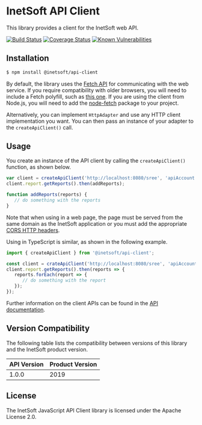 # InetSoft API Client

This library provides a client for the InetSoft web API.

[![Build Status](https://travis-ci.com/inetsoft-technology/api-client-js.svg?branch=master)](https://travis-ci.com/inetsoft-technology/api-client-js)
[![Coverage Status](https://coveralls.io/repos/github/inetsoft-technology/api-client-js/badge.svg?branch=master)](https://coveralls.io/github/inetsoft-technology/api-client-js?branch=master)
[![Known Vulnerabilities](https://snyk.io/test/github/inetsoft-technology/api-client-js/badge.svg)](https://snyk.io/test/github/inetsoft-technology/api-client.js)

## Installation

```bash
$ npm install @inetsoft/api-client
```

By default, the library uses the [Fetch API](https://developer.mozilla.org/en-US/docs/Web/API/Fetch_API)
for communicating with the web service. If you require compatibility with older
browsers, you will need to include a Fetch polyfill, such as [this one](https://github.com/github/fetch).
If you are using the client from Node.js, you will need to add the
[node-fetch](https://www.npmjs.com/package/node-fetch) package to your project.

Alternatively, you can implement `HttpAdapter` and use any HTTP client implementation
you want. You can then pass an instance of your adapter to the `createApiClient()`
call.

## Usage

You create an instance of the API client by calling the `createApiClient()` function,
as shown below.

```js
var client = createApiClient('http://localhost:8080/sree', 'apiAccount', 'password');
client.report.getReports().then(addReports);

function addReports(reports) {
   // do something with the reports
}
```

Note that when using in a web page, the page must be served from the same domain as
the InetSoft application or you must add the appropriate
[CORS HTTP headers](https://developer.mozilla.org/en-US/docs/Web/HTTP/CORS).

Using in TypeScript is similar, as shown in the following example.

```typescript
import { createApiClient } from '@inetsoft/api-client';

const client = crateApiClient('http://localhost:8080/sree', 'apiAccount', 'password');
client.report.getReports().then(reports => {
   reports.forEach(report => {
      // do something with the report
   });
});
```

Further information on the client APIs can be found in the
[API documentation](https://inetsoft-technology.github.io/api-client-js/).

## Version Compatibility

The following table lists the compatibility between versions of this library
and the InetSoft product version.

| API Version | Product Version |
| ----------- | --------------- |
| 1.0.0       | 2019            |

## License

The InetSoft JavaScript API Client library is licensed under the Apache License 2.0.

